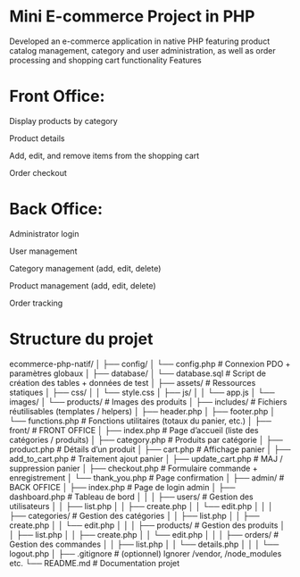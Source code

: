# Mini E-commerce Project in PHP
Developed an e-commerce application in native PHP featuring product catalog management, category and user administration, as well as order processing and shopping cart functionality
Features

# Front Office:

Display products by category

Product details

Add, edit, and remove items from the shopping cart

Order checkout

# Back Office:

Administrator login

User management

Category management (add, edit, delete)

Product management (add, edit, delete)

Order tracking
# Structure du projet
ecommerce-php-natif/
│
├── config/
│   └── config.php            # Connexion PDO + paramètres globaux
│
├── database/
│   └── database.sql          # Script de création des tables + données de test
│
├── assets/                   # Ressources statiques
│   ├── css/
│   │   └── style.css
│   ├── js/
│   │   └── app.js
│   └── images/
│       └── products/         # Images des produits
│
├── includes/                 # Fichiers réutilisables (templates / helpers)
│   ├── header.php
│   ├── footer.php
│   └── functions.php         # Fonctions utilitaires (totaux du panier, etc.)
│
├── front/                    # FRONT OFFICE
│   ├── index.php             # Page d’accueil (liste des catégories / produits)
│   ├── category.php          # Produits par catégorie
│   ├── product.php           # Détails d’un produit
│   ├── cart.php              # Affichage panier
│   ├── add_to_cart.php       # Traitement ajout panier
│   ├── update_cart.php       # MAJ / suppression panier
│   ├── checkout.php          # Formulaire commande + enregistrement
│   └── thank_you.php         # Page confirmation
│
├── admin/                    # BACK OFFICE
│   ├── index.php             # Page de login admin
│   ├── dashboard.php         # Tableau de bord
│   │
│   ├── users/                # Gestion des utilisateurs
│   │   ├── list.php
│   │   ├── create.php
│   │   └── edit.php
│   │
│   ├── categories/           # Gestion des catégories
│   │   ├── list.php
│   │   ├── create.php
│   │   └── edit.php
│   │
│   ├── products/             # Gestion des produits
│   │   ├── list.php
│   │   ├── create.php
│   │   └── edit.php
│   │
│   ├── orders/               # Gestion des commandes
│   │   ├── list.php
│   │   └── details.php
│   │
│   └── logout.php
│
├── .gitignore                # (optionnel) Ignorer /vendor, /node_modules etc.
└── README.md                 # Documentation projet

